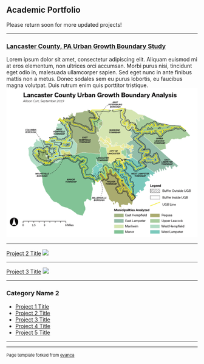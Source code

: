 ## Academic Portfolio
Please return soon for more updated projects! 

---

### [Lancaster County, PA Urban Growth Boundary Study](/pdf/lancaster_report.pdf) 

Lorem ipsum dolor sit amet, consectetur adipiscing elit. Aliquam euismod mi at eros elementum, non ultrices orci accumsan. Morbi purus nisi, tincidunt eget odio in, malesuada ullamcorper sapien. Sed eget nunc in ante finibus mattis non a metus. Donec sodales sem eu purus lobortis, eu faucibus magna volutpat. Duis rutrum enim quis porttitor tristique. 
<img src="images/lancaster_thumbnail.PNG?raw=true"/>

---
[Project 2 Title](/pdf/sample_presentation.pdf)
<img src="images/dummy_thumbnail.jpg?raw=true"/>

---
[Project 3 Title](http://example.com/)
<img src="images/dummy_thumbnail.jpg?raw=true"/>

---

### Category Name 2

- [Project 1 Title](http://example.com/)
- [Project 2 Title](http://example.com/)
- [Project 3 Title](http://example.com/)
- [Project 4 Title](http://example.com/)
- [Project 5 Title](http://example.com/)

---




---
<p style="font-size:11px">Page template forked from <a href="https://github.com/evanca/quick-portfolio">evanca</a></p>
<!-- Remove above link if you don't want to attibute -->
